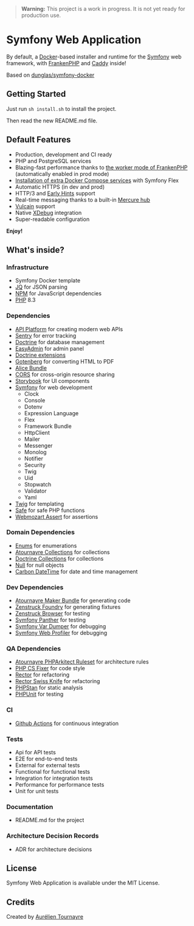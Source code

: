 > **Warning:** This project is a work in progress. It is not yet ready for production use.

# Symfony Web Application

By default, a [Docker](https://www.docker.com/)-based installer and runtime for the [Symfony](https://symfony.com) web framework,
with [FrankenPHP](https://frankenphp.dev) and [Caddy](https://caddyserver.com/) inside!

Based on [dunglas/symfony-docker](https://github.com/dunglas/symfony-docker)

## Getting Started

Just run `sh install.sh` to install the project.

Then read the new README.md file.

## Default Features

* Production, development and CI ready
* PHP and PostgreSQL services
* Blazing-fast performance thanks to [the worker mode of FrankenPHP](https://github.com/dunglas/frankenphp/blob/main/docs/worker.md) (automatically enabled in prod mode)
* [Installation of extra Docker Compose services](docs/extra-services.md) with Symfony Flex
* Automatic HTTPS (in dev and prod)
* HTTP/3 and [Early Hints](https://symfony.com/blog/new-in-symfony-6-3-early-hints) support
* Real-time messaging thanks to a built-in [Mercure hub](https://symfony.com/doc/current/mercure.html)
* [Vulcain](https://vulcain.rocks) support
* Native [XDebug](docs/xdebug.md) integration
* Super-readable configuration


**Enjoy!**

## What's inside?

### Infrastructure
* Symfony Docker template
* [JQ](https://stedolan.github.io/jq/) for JSON parsing
* [NPM](https://www.npmjs.com/) for JavaScript dependencies
* [PHP](https://www.php.net/) 8.3


### Dependencies
* [API Platform](https://api-platform.com) for creating modern web APIs
* [Sentry](https://sentry.io) for error tracking
* [Doctrine](https://www.doctrine-project.org/) for database management
* [EasyAdmin](https://symfony.com/doc/current/bundles/EasyAdminBundle/index.html) for admin panel
* [Doctrine extensions]()
* [Gotenberg](https://thecodingmachine.github.io/gotenberg/) for converting HTML to PDF
* [Alice Bundle]()
* [CORS](https://developer.mozilla.org/en-US/docs/Web/HTTP/CORS) for cross-origin resource sharing
* [Storybook](https://storybook.js.org/) for UI components
* [Symfony](https://symfony.com) for web development
    * Clock
    * Console
    * Dotenv
    * Expression Language
    * Flex
    * Framework Bundle
    * HttpClient
    * Mailer
    * Messenger
    * Monolog
    * Notifier
    * Security
    * Twig
    * Uid
    * Stopwatch
    * Validator
    * Yaml
* [Twig](https://twig.symfony.com) for templating
* [Safe]() for safe PHP functions
* [Webmozart Assert]() for assertions

### Domain Dependencies
* [Enums]() for enumerations
* [Atournayre Collections]() for collections
* [Doctrine Collections]() for collections
* [Null]() for null objects
* [Carbon DateTime]() for date and time management

### Dev Dependencies
* [Atournayre Maker Bundle]() for generating code
* [Zenstruck Foundry]() for generating fixtures
* [Zenstruck Browser]() for testing
* [Symfony Panther]() for testing
* [Symfony Var Dumper]() for debugging
* [Symfony Web Profiler]() for debugging

### QA Dependencies
* [Atournayre PHPArkitect Ruleset]() for architecture rules
* [PHP CS Fixer]() for code style
* [Rector]() for refactoring
* [Rector Swiss Knife]() for refactoring
* [PHPStan]() for static analysis
* [PHPUnit]() for testing

### CI
* [Github Actions]() for continuous integration

### Tests
* Api for API tests
* E2E for end-to-end tests
* External for external tests
* Functional for functional tests
* Integration for integration tests
* Performance for performance tests
* Unit for unit tests

### Documentation
* README.md for the project

### Architecture Decision Records
* ADR for architecture decisions

## License

Symfony Web Application is available under the MIT License.

## Credits

Created by [Aurélien Tournayre](https://github.com/atournayre)
